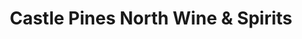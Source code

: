 ---
title: "Castle Pines North Wine & Spirits"
url: /castle-pines/castle-pines-north-wine-and-spirits/
shop: alcohol
---